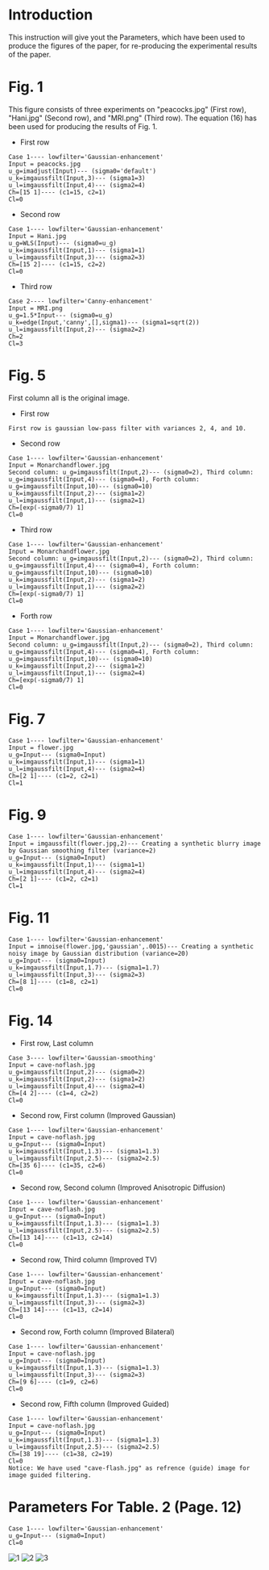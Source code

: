 # Introduction

This instruction will give yout the Parameters, which have been used to produce the figures of the paper, for re-producing the experimental results of the paper.

# Fig. 1
This figure consists of three experiments on "peacocks.jpg" (First row), "Hani.jpg" (Second row), and "MRI.png" (Third row). The equation (16) has been used for producing the results of Fig. 1.
- First row
```
Case 1---- lowfilter='Gaussian-enhancement'
Input = peacocks.jpg
u_g=imadjust(Input)--- (sigma0='default')
u_k=imgaussfilt(Input,3)--- (sigma1=3)
u_l=imgaussfilt(Input,4)--- (sigma2=4)
Ch=[15 1]---- (c1=15, c2=1)
Cl=0
````
- Second row
```
Case 1---- lowfilter='Gaussian-enhancement'
Input = Hani.jpg
u_g=WLS(Input)--- (sigma0=u_g)
u_k=imgaussfilt(Input,1)--- (sigma1=1)
u_l=imgaussfilt(Input,3)--- (sigma2=3)
Ch=[15 2]---- (c1=15, c2=2)
Cl=0
```
- Third row
```
Case 2---- lowfilter='Canny-enhancement'
Input = MRI.png
u_g=1.5*Input--- (sigma0=u_g)
u_k=edge(Input,'canny',[],sigma1)--- (sigma1=sqrt(2))
u_l=imgaussfilt(Input,2)--- (sigma2=2)
Ch=2
Cl=3
```

# Fig. 5
First column all is the original image.
- First row
```
First row is gaussian low-pass filter with variances 2, 4, and 10.
```
- Second row
```
Case 1---- lowfilter='Gaussian-enhancement'
Input = Monarchandflower.jpg
Second column: u_g=imgaussfilt(Input,2)--- (sigma0=2), Third column: u_g=imgaussfilt(Input,4)--- (sigma0=4), Forth column: u_g=imgaussfilt(Input,10)--- (sigma0=10)
u_k=imgaussfilt(Input,2)--- (sigma1=2)
u_l=imgaussfilt(Input,1)--- (sigma2=1)
Ch=[exp(-sigma0/7) 1]
Cl=0
```
- Third row
```
Case 1---- lowfilter='Gaussian-enhancement'
Input = Monarchandflower.jpg
Second column: u_g=imgaussfilt(Input,2)--- (sigma0=2), Third column: u_g=imgaussfilt(Input,4)--- (sigma0=4), Forth column: u_g=imgaussfilt(Input,10)--- (sigma0=10)
u_k=imgaussfilt(Input,2)--- (sigma1=2)
u_l=imgaussfilt(Input,1)--- (sigma2=2)
Ch=[exp(-sigma0/7) 1]
Cl=0
```
- Forth row
```
Case 1---- lowfilter='Gaussian-enhancement'
Input = Monarchandflower.jpg
Second column: u_g=imgaussfilt(Input,2)--- (sigma0=2), Third column: u_g=imgaussfilt(Input,4)--- (sigma0=4), Forth column: u_g=imgaussfilt(Input,10)--- (sigma0=10)
u_k=imgaussfilt(Input,2)--- (sigma1=2)
u_l=imgaussfilt(Input,1)--- (sigma2=4)
Ch=[exp(-sigma0/7) 1]
Cl=0
```
# Fig. 7
```
Case 1---- lowfilter='Gaussian-enhancement'
Input = flower.jpg
u_g=Input--- (sigma0=Input)
u_k=imgaussfilt(Input,1)--- (sigma1=1)
u_l=imgaussfilt(Input,4)--- (sigma2=4)
Ch=[2 1]---- (c1=2, c2=1)
Cl=1
```
# Fig. 9
```
Case 1---- lowfilter='Gaussian-enhancement'
Input = imgaussfilt(flower.jpg,2)--- Creating a synthetic blurry image by Gaussian smoothing filter (variance=2)
u_g=Input--- (sigma0=Input)
u_k=imgaussfilt(Input,1)--- (sigma1=1)
u_l=imgaussfilt(Input,4)--- (sigma2=4)
Ch=[2 1]---- (c1=2, c2=1)
Cl=1
```
# Fig. 11
```
Case 1---- lowfilter='Gaussian-enhancement'
Input = imnoise(flower.jpg,'gaussian',.0015)--- Creating a synthetic noisy image by Gaussian distribution (variance=20)
u_g=Input--- (sigma0=Input)
u_k=imgaussfilt(Input,1.7)--- (sigma1=1.7)
u_l=imgaussfilt(Input,3)--- (sigma2=3)
Ch=[8 1]---- (c1=8, c2=1)
Cl=0
```
# Fig. 14
- First row, Last column
```
Case 3---- lowfilter='Gaussian-smoothing'
Input = cave-noflash.jpg
u_g=imgaussfilt(Input,2)--- (sigma0=2)
u_k=imgaussfilt(Input,2)--- (sigma1=2)
u_l=imgaussfilt(Input,4)--- (sigma2=4)
Ch=[4 2]---- (c1=4, c2=2)
Cl=0
```
- Second row, First column (Improved Gaussian)
```
Case 1---- lowfilter='Gaussian-enhancement'
Input = cave-noflash.jpg
u_g=Input--- (sigma0=Input)
u_k=imgaussfilt(Input,1.3)--- (sigma1=1.3)
u_l=imgaussfilt(Input,2.5)--- (sigma2=2.5)
Ch=[35 6]---- (c1=35, c2=6)
Cl=0
```
- Second row, Second column (Improved Anisotropic Diffusion)
```
Case 1---- lowfilter='Gaussian-enhancement'
Input = cave-noflash.jpg
u_g=Input--- (sigma0=Input)
u_k=imgaussfilt(Input,1.3)--- (sigma1=1.3)
u_l=imgaussfilt(Input,2.5)--- (sigma2=2.5)
Ch=[13 14]---- (c1=13, c2=14)
Cl=0
```
- Second row, Third column (Improved TV)
```
Case 1---- lowfilter='Gaussian-enhancement'
Input = cave-noflash.jpg
u_g=Input--- (sigma0=Input)
u_k=imgaussfilt(Input,1.3)--- (sigma1=1.3)
u_l=imgaussfilt(Input,3)--- (sigma2=3)
Ch=[13 14]---- (c1=13, c2=14)
Cl=0
```
- Second row, Forth column (Improved Bilateral)
```
Case 1---- lowfilter='Gaussian-enhancement'
Input = cave-noflash.jpg
u_g=Input--- (sigma0=Input)
u_k=imgaussfilt(Input,1.3)--- (sigma1=1.3)
u_l=imgaussfilt(Input,3)--- (sigma2=3)
Ch=[9 6]---- (c1=9, c2=6)
Cl=0
```
- Second row, Fifth column (Improved Guided)
```
Case 1---- lowfilter='Gaussian-enhancement'
Input = cave-noflash.jpg
u_g=Input--- (sigma0=Input)
u_k=imgaussfilt(Input,1.3)--- (sigma1=1.3)
u_l=imgaussfilt(Input,2.5)--- (sigma2=2.5)
Ch=[38 19]---- (c1=38, c2=19)
Cl=0
Notice: We have used "cave-flash.jpg" as refrence (guide) image for image guided filtering.
```
# Parameters For Table. 2 (Page. 12)
```
Case 1---- lowfilter='Gaussian-enhancement'
u_g=Input--- (sigma0=Input)
Cl=0
```
![1](https://github.com/onionhub/TIP/blob/master/Parameters/G1.JPG)
![2](https://github.com/onionhub/TIP/blob/master/Parameters/G2.JPG)
![3](https://github.com/onionhub/TIP/blob/master/Parameters/G3.JPG)
